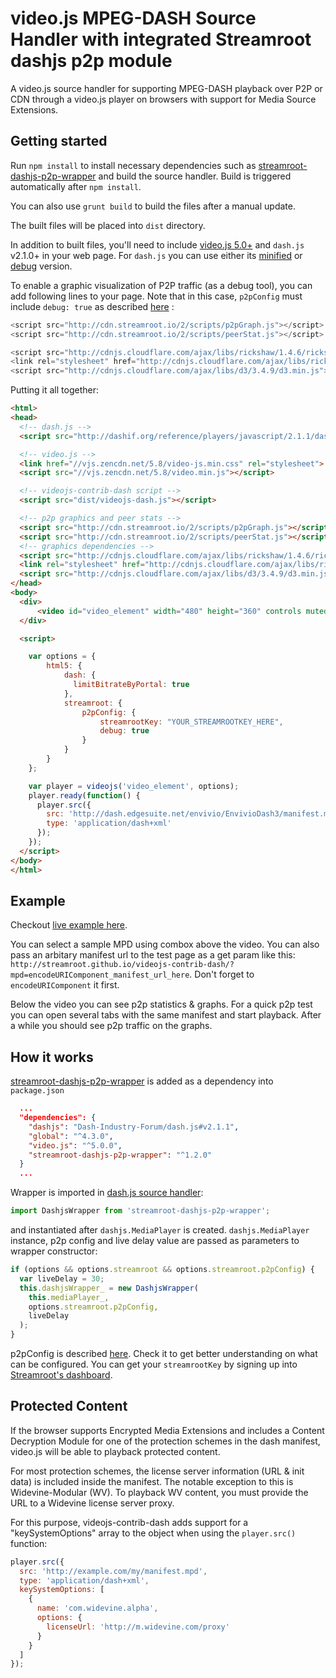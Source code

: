 # video.js MPEG-DASH Source Handler with integrated Streamroot dashjs p2p module

A video.js source handler for supporting MPEG-DASH playback over P2P or CDN through a video.js player on browsers with support for Media Source Extensions.

## Getting started

Run `npm install` to install necessary dependencies such as [streamroot-dashjs-p2p-wrapper](https://github.com/streamroot/dashjs-p2p-wrapper) and build the source handler. Build is triggered automatically after `npm install`.

You can also use `grunt build` to build the files after a manual update.

The built files will be placed into `dist` directory.

In addition to built files, you'll need to include [video.js 5.0+](http://videojs.com/getting-started/) and `dash.js` v2.1.0+ in your web page. For `dash.js` you can use either its [minified](http://dashif.org/reference/players/javascript/v2.1.0/dash.js/dist/dash.all.min.js) or [debug](http://dashif.org/reference/players/javascript/v2.1.0/dash.js/dist/dash.all.debug.js) version.

To enable a graphic visualization of P2P traffic (as a debug tool), you can add following lines to your page. Note that in this case, `p2pConfig` must include `debug: true` as described [here](https://streamroot.readme.io/docs/p2p-config) :

```javascript
<script src="http://cdn.streamroot.io/2/scripts/p2pGraph.js"></script>
<script src="http://cdn.streamroot.io/2/scripts/peerStat.js"></script>

<script src="http://cdnjs.cloudflare.com/ajax/libs/rickshaw/1.4.6/rickshaw.min.js"> </script>
<link rel="stylesheet" href="http://cdnjs.cloudflare.com/ajax/libs/rickshaw/1.4.6/rickshaw.min.css">
<script src="http://cdnjs.cloudflare.com/ajax/libs/d3/3.4.9/d3.min.js"> </script>
```

Putting it all together:
```html
<html>
<head>
  <!-- dash.js -->
  <script src="http://dashif.org/reference/players/javascript/2.1.1/dash.js/dist/dash.all.debug.js"></script>

  <!-- video.js -->
  <link href="//vjs.zencdn.net/5.8/video-js.min.css" rel="stylesheet">
  <script src="//vjs.zencdn.net/5.8/video.min.js"></script>

  <!-- videojs-contrib-dash script -->
  <script src="dist/videojs-dash.js"></script>

  <!-- p2p graphics and peer stats -->
  <script src="http://cdn.streamroot.io/2/scripts/p2pGraph.js"></script>
  <script src="http://cdn.streamroot.io/2/scripts/peerStat.js"></script>
  <!-- graphics dependencies -->
  <script src="http://cdnjs.cloudflare.com/ajax/libs/rickshaw/1.4.6/rickshaw.min.js"> </script>
  <link rel="stylesheet" href="http://cdnjs.cloudflare.com/ajax/libs/rickshaw/1.4.6/rickshaw.min.css">
  <script src="http://cdnjs.cloudflare.com/ajax/libs/d3/3.4.9/d3.min.js"> </script>
</head>
<body>
  <div>
      <video id="video_element" width="480" height="360" controls muted class="video-js vjs-default-skin" />
  </div>

  <script>

    var options = {
        html5: {
            dash: {
              limitBitrateByPortal: true
            },
            streamroot: {
                p2pConfig: {
                    streamrootKey: "YOUR_STREAMROOTKEY_HERE",
                    debug: true
                }
            }
        }
    };

    var player = videojs('video_element', options);
    player.ready(function() {
      player.src({
        src: 'http://dash.edgesuite.net/envivio/EnvivioDash3/manifest.mpd',
        type: 'application/dash+xml'
      });
    });
  </script>
</body>
</html>
```

## Example

Checkout [live example here](http://streamroot.github.io/videojs-contrib-dash/).

You can select a sample MPD using combox above the video. You can also pass an arbitary manifest url to the test page as a get param like this: `http://streamroot.github.io/videojs-contrib-dash/?mpd=encodeURIComponent_manifest_url_here`. Don't forget to `encodeURIComponent` it first.

Below the video you can see p2p statistics & graphs.
For a quick p2p test you can open several tabs with the same manifest and start playback. After a while you should see p2p traffic on the graphs.

## How it works

[streamroot-dashjs-p2p-wrapper](https://github.com/streamroot/dashjs-p2p-wrapper) is added as a dependency into `package.json`

```json
  ...
  "dependencies": {
    "dashjs": "Dash-Industry-Forum/dash.js#v2.1.1",
    "global": "^4.3.0",
    "video.js": "^5.0.0",
    "streamroot-dashjs-p2p-wrapper": "^1.2.0"
  }
  ...
```

Wrapper is imported in [dash.js source handler](https://github.com/streamroot/videojs-contrib-dash/blob/streamroot-p2p/src/js/videojs-dash.js):

```javascript
import DashjsWrapper from 'streamroot-dashjs-p2p-wrapper';
```

and instantiated after `dashjs.MediaPlayer` is created. `dashjs.MediaPlayer` instance, p2p config and live delay value are passed as parameters to wrapper constructor:

```javascript
if (options && options.streamroot && options.streamroot.p2pConfig) {
  var liveDelay = 30;
  this.dashjsWrapper_ = new DashjsWrapper(
    this.mediaPlayer_,
    options.streamroot.p2pConfig,
    liveDelay
  );
}
```

p2pConfig is described [here](https://streamroot.readme.io/docs/p2p-config). Check it to get better understanding on what can be configured.
You can get your `streamrootKey` by signing up into [Streamroot's dashboard](http://dashboard.streamroot.io/signup).

## Protected Content

If the browser supports Encrypted Media Extensions and includes a Content Decryption Module for one of the protection schemes in the dash manifest, video.js will be able to playback protected content.

For most protection schemes, the license server information (URL &amp; init data) is included inside the manifest. The notable exception to this is Widevine-Modular (WV). To playback WV content, you must provide the URL to a Widevine license server proxy.

For this purpose, videojs-contrib-dash adds support for a "keySystemOptions" array to the object when using the `player.src()` function:

```javascript
player.src({
  src: 'http://example.com/my/manifest.mpd',
  type: 'application/dash+xml',
  keySystemOptions: [
    {
      name: 'com.widevine.alpha',
      options: {
        licenseUrl: 'http://m.widevine.com/proxy'
      }
    }
  ]
});
```
